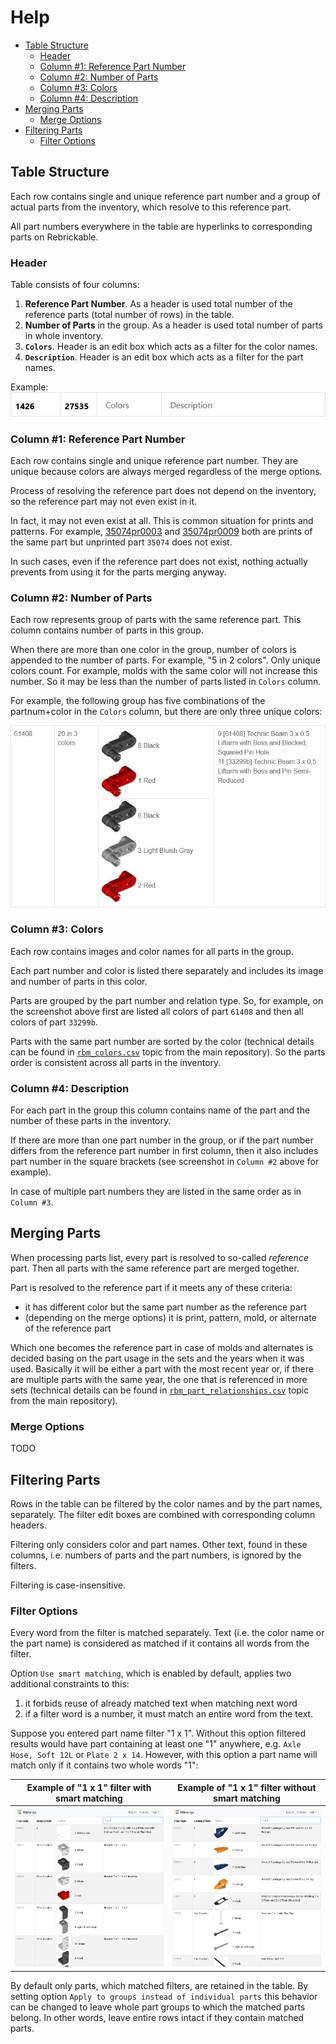 # Help

- [Table Structure](#table-structure)
  - [Header](#header)
  - [Column #1: Reference Part Number](#column-1-reference-part-number)
  - [Column #2: Number of Parts](#column-2-number-of-parts)
  - [Column #3: Colors](#column-3-colors)
  - [Column #4: Description](#column-4-description)
- [Merging Parts](#merging-parts)
  - [Merge Options](#merge-options)
- [Filtering Parts](#filtering-parts)
  - [Filter Options](#filter-options)

## Table Structure

Each row contains single and unique reference part number and a group of actual parts from the inventory, which resolve to this reference part.

All part numbers everywhere in the table are hyperlinks to corresponding parts on Rebrickable.

### Header

Table consists of four columns:

1. **Reference Part Number**. As a header is used total number of the reference parts (total number of rows) in the table.
2. **Number of Parts** in the group. As a header is used total number of parts in whole inventory.
3. **`Colors`**. Header is an edit box which acts as a filter for the color names.
4. **`Description`**. Header is an edit box which acts as a filter for the part names.

Example:
![Example of the table header](../images/example_table_header.png)

### Column #1: Reference Part Number

Each row contains single and unique reference part number. They are unique because colors are always merged regardless of the merge options.

Process of resolving the reference part does not depend on the inventory, so the reference part may not even exist in it.

In fact, it may not even exist at all. This is common situation for prints and patterns. For example, [35074pr0003](https://rebrickable.com/parts/35074pr0003/) and [35074pr0009](https://rebrickable.com/parts/35074pr0009/) both are prints of the same part but unprinted part `35074` does not exist.

In such cases, even if the reference part does not exist, nothing actually prevents from using it for the parts merging anyway.

### Column #2: Number of Parts

Each row represents group of parts with the same reference part. This column contains number of parts in this group.

When there are more than one color in the group, number of colors is appended to the number of parts. For example, "5 in 2 colors". Only unique colors count. For example, molds with the same color will not increase this number. So it may be less than the number of parts listed in `Colors` column.

For example, the following group has five combinations of the partnum+color in the `Colors` column, but there are only three unique colors:

![Example when number of unique colors is less than total number of colors](../images/example_uniq_colors_lt_total.png)

### Column #3: Colors

Each row contains images and color names for all parts in the group.

Each part number and color is listed there separately and includes its image and number of parts in this color.

Parts are grouped by the part number and relation type. So, for example, on the screenshot above first are listed all colors of part `61408` and then all colors of part `33299b`.

Parts with the same part number are sorted by the color (technical details can be found in [`rbm_colors.csv`](https://github.com/ojuuji/rbmerge/blob/master/tables/readme.md#rbm_colorscsv) topic from the main repository). So the parts order is consistent across all parts in the inventory.

### Column #4: Description

For each part in the group this column contains name of the part and the number of these parts in the inventory.

If there are more than one part number in the group, or if the part number differs from the reference part number in first column, then it also includes part number in the square brackets (see screenshot in `Column #2` above for example).

In case of multiple part numbers they are listed in the same order as in `Column #3`.

## Merging Parts

When processing parts list, every part is resolved to so-called _reference_ part. Then all parts with the same reference part are merged together.

Part is resolved to the reference part if it meets any of these criteria:
- it has different color but the same part number as the reference part
- (depending on the merge options) it is print, pattern, mold, or alternate of the reference part

Which one becomes the reference part in case of molds and alternates is decided basing on the part usage in the sets and the years when it was used. Basically it will be either a part with the most recent year or, if there are multiple parts with the same year, the one that is referenced in more sets (technical details can be found in [`rbm_part_relationships.csv`](https://github.com/ojuuji/rbmerge/blob/master/tables/readme.md#rbm_part_relationshipscsv) topic from the main repository).

### Merge Options

TODO

## Filtering Parts

Rows in the table can be filtered by the color names and by the part names, separately. The filter edit boxes are combined with corresponding column headers.

Filtering only considers color and part names. Other text, found in these columns, i.e. numbers of parts and the part numbers, is ignored by the filters.

Filtering is case-insensitive.

### Filter Options

Every word from the filter is matched separately. Text (i.e. the color name or the part name) is considered as matched if it contains all words from the filter.

Option `Use smart matching`, which is enabled by default, applies two additional constraints to this:
1. it forbids reuse of already matched text when matching next word
2. if a filter word is a number, it must match an entire word from the text.

Suppose you entered part name filter "1 x 1". Without this option filtered results would have part containing at least one "1" anywhere, e.g. `Axle Hose, Soft 12L` or `Plate 2 x 14`. However, with this option a part name will match only if it contains two whole words "1":

|Example of "1 x 1" filter with smart matching|Example of "1 x 1" filter without smart matching|
|---|---|
|[![Example of "1 x 1" filter with smart matching](../images/example_filter_1_x_1_smart_on.png)](../images/example_filter_1_x_1_smart_on.png)|[![Example of "1 x 1" filter without smart matching](../images/example_filter_1_x_1_smart_off.png)](../images/example_filter_1_x_1_smart_off.png)|

By default only parts, which matched filters, are retained in the table. By setting option `Apply to groups instead of individual parts` this behavior can be changed to leave whole part groups to which the matched parts belong. In other words, leave entire rows intact if they contain matched parts.
